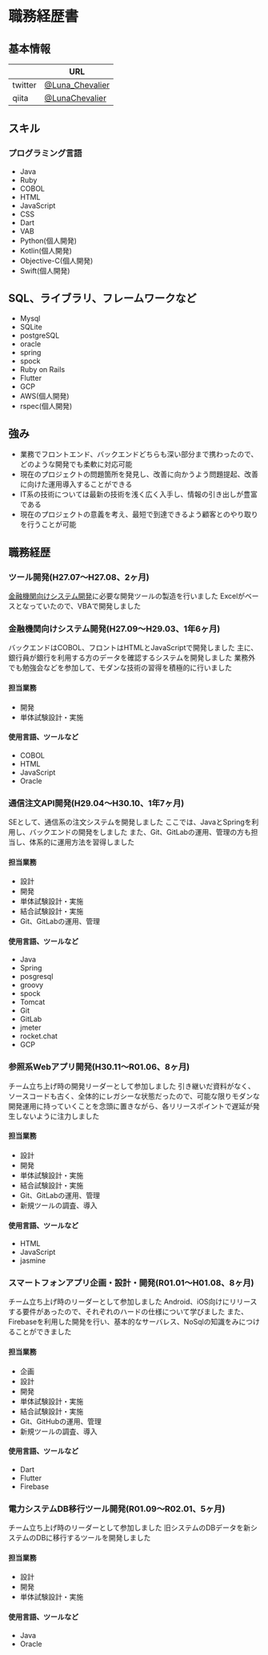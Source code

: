 # 職務経歴書

## 基本情報

|         | URL                                                   |
| ------- | ----------------------------------------------------- |
| twitter | [@Luna_Chevalier](https://twitter.com/luna_chevalier) |
| qiita   | [@LunaChevalier](https://qiita.com/LunaChevalier)     |

## スキル

### プログラミング言語

* Java
* Ruby
* COBOL
* HTML
* JavaScript
* CSS
* Dart
* VAB
* Python(個人開発)
* Kotlin(個人開発)
* Objective-C(個人開発)
* Swift(個人開発)

## SQL、ライブラリ、フレームワークなど

* Mysql
* SQLite
* postgreSQL
* oracle
* spring
* spock
* Ruby on Rails
* Flutter
* GCP
* AWS(個人開発)
* rspec(個人開発)

## 強み

* 業務でフロントエンド、バックエンドどちらも深い部分まで携わったので、どのような開発でも柔軟に対応可能
* 現在のプロジェクトの問題箇所を発見し、改善に向かうよう問題提起、改善に向けた運用導入することができる
* IT系の技術については最新の技術を浅く広く入手し、情報の引き出しが豊富である
* 現在のプロジェクトの意義を考え、最短で到達できるよう顧客とのやり取りを行うことが可能

## 職務経歴

### ツール開発(H27.07～H27.08、2ヶ月)

[金融機関向けシステム開発](#金融機関向けシステム開発)に必要な開発ツールの製造を行いました
Excelがベースとなっていたので、VBAで開発しました

### 金融機関向けシステム開発(H27.09～H29.03、1年6ヶ月)

バックエンドはCOBOL、フロントはHTMLとJavaScriptで開発しました
主に、銀行員が銀行を利用する方のデータを確認するシステムを開発しました
業務外でも勉強会などを参加して、モダンな技術の習得を積極的に行いました

#### 担当業務

* 開発
* 単体試験設計・実施

#### 使用言語、ツールなど

* COBOL
* HTML
* JavaScript
* Oracle

### 通信注文API開発(H29.04～H30.10、1年7ヶ月)

SEとして、通信系の注文システムを開発しました
ここでは、JavaとSpringを利用し、バックエンドの開発をしました
また、Git、GitLabの運用、管理の方も担当し、体系的に運用方法を習得しました

#### 担当業務

* 設計
* 開発
* 単体試験設計・実施
* 結合試験設計・実施
* Git、GitLabの運用、管理

#### 使用言語、ツールなど

* Java
* Spring
* posgresql
* groovy
* spock
* Tomcat
* Git
* GitLab
* jmeter
* rocket.chat
* GCP

### 参照系Webアプリ開発(H30.11～R01.06、8ヶ月)

チーム立ち上げ時の開発リーダーとして参加しました
引き継いだ資料がなく、ソースコードも古く、全体的にレガシーな状態だったので、可能な限りモダンな開発運用に持っていくことを念頭に置きながら、各リリースポイントで遅延が発生しないように注力しました

#### 担当業務

* 設計
* 開発
* 単体試験設計・実施
* 結合試験設計・実施
* Git、GitLabの運用、管理
* 新規ツールの調査、導入

#### 使用言語、ツールなど

* HTML
* JavaScript
* jasmine

### スマートフォンアプリ企画・設計・開発(R01.01～H01.08、8ヶ月)

チーム立ち上げ時のリーダーとして参加しました
Android、iOS向けにリリースする要件があったので、それぞれのハードの仕様について学びました
また、Firebaseを利用した開発を行い、基本的なサーバレス、NoSqlの知識をみにつけることができました

#### 担当業務

* 企画
* 設計
* 開発
* 単体試験設計・実施
* 結合試験設計・実施
* Git、GitHubの運用、管理
* 新規ツールの調査、導入

#### 使用言語、ツールなど

* Dart
* Flutter
* Firebase

### 電力システムDB移行ツール開発(R01.09～R02.01、5ヶ月)

チーム立ち上げ時のリーダーとして参加しました
旧システムのDBデータを新システムのDBに移行するツールを開発しました

#### 担当業務

* 設計
* 開発
* 単体試験設計・実施

#### 使用言語、ツールなど

* Java
* Oracle


